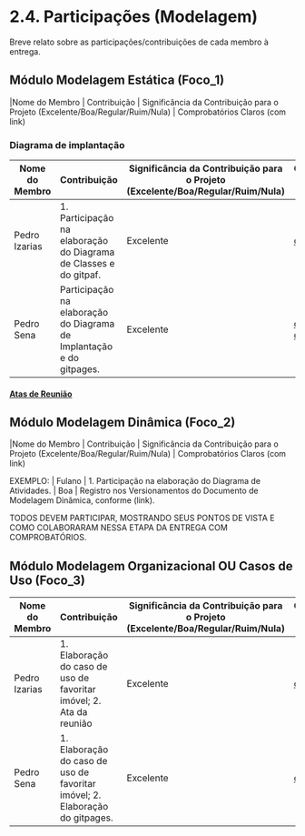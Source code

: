 # 2.4. Participações (Modelagem)

Breve relato sobre as participações/contribuições de cada membro à entrega. 

## Módulo Modelagem Estática (Foco_1)


|Nome do Membro | Contribuição | Significância da Contribuição para o Projeto (Excelente/Boa/Regular/Ruim/Nula) | Comprobatórios Claros (com link)

### Diagrama de implantação

|Nome do Membro | Contribuição | Significância da Contribuição para o Projeto (Excelente/Boa/Regular/Ruim/Nula) | Comprobatórios Claros (com link)|
| - | - | - | - |
| Pedro Izarias  |  1. Participação na elaboração do Diagrama de Classes e do gitpaf. | Excelente | [commit1](https://github.com/UnBArqDsw2024-2/2024.2_G8_Aluguel_Entrega_02/commit/50c1180396666f773ebeea708eecf56224f48421)|
| Pedro Sena  |  Participação na elaboração do Diagrama de Implantação e do gitpages. | Excelente | [commit1](https://github.com/UnBArqDsw2024-2/2024.2_G8_Aluguel_Entrega_02/commit/2b1150f64905ce5a75c5e3cef670a90c25572cde), [commit2](https://github.com/UnBArqDsw2024-2/2024.2_G8_Aluguel_Entrega_02/commit/c289727a6fcd72603d76ca42d4dbfc854fdfd890)|

#### [Atas de Reunião](atas/foco1/diagrama-implantacao.md)


## Módulo Modelagem Dinâmica (Foco_2)

|Nome do Membro | Contribuição | Significância da Contribuição para o Projeto (Excelente/Boa/Regular/Ruim/Nula) | Comprobatórios Claros (com link)

EXEMPLO:
| Fulano  |  1. Participação na elaboração do Diagrama de Atividades. | Boa | Registro nos Versionamentos do Documento de Modelagem Dinâmica, conforme (link).

TODOS DEVEM PARTICIPAR, MOSTRANDO SEUS PONTOS DE VISTA E COMO COLABORARAM NESSA ETAPA DA ENTREGA COM COMPROBATÓRIOS.


## Módulo Modelagem Organizacional OU Casos de Uso (Foco_3)

|Nome do Membro | Contribuição | Significância da Contribuição para o Projeto (Excelente/Boa/Regular/Ruim/Nula) | Comprobatórios Claros (com link)|
| - | - | - | - |
| Pedro Izarias  |  1. Elaboração do caso de uso de favoritar imóvel; 2. Ata da reunião  | Excelente | [commit1](https://github.com/UnBArqDsw2024-2/2024.2_G8_Aluguel_Entrega_02/commit/cb83cd354181f23f18205de1a20c10b9044fc27f)|
| Pedro Sena  |  1. Elaboração do caso de uso de favoritar imóvel; 2. Elaboração do gitpages. | Excelente | [commit1](https://github.com/UnBArqDsw2024-2/2024.2_G8_Aluguel_Entrega_02/commit/bacd709ede66109bc8f3566ae81f8afafaf87f90)



